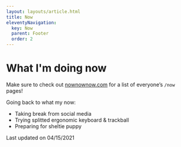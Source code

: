 ```yaml
---
layout: layouts/article.html
title: Now
eleventyNavigation:
  key: Now
  parent: Footer
  order: 2
---
```


# What I'm doing now

Make sure to check out [nownownow.com](https://nownownow.com/) for a list of everyone’s `/now` pages!

Going back to what my now:

- Taking break from social media
- Trying splitted ergonomic keyboard & trackball
- Preparing for sheltie puppy

Last updated on <time date="04/15/2021">04/15/2021</time>
